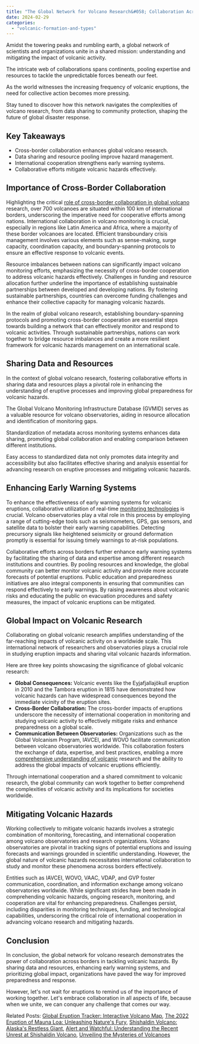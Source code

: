 ```yaml
---
title: "The Global Network for Volcano Research&#058; Collaboration Across Borders"
date: 2024-02-29
categories: 
  - "volcanic-formation-and-types"
---
```


Amidst the towering peaks and rumbling earth, a global network of scientists and organizations unite in a shared mission: understanding and mitigating the impact of volcanic activity.

The intricate web of collaborations spans continents, pooling expertise and resources to tackle the unpredictable forces beneath our feet.

As the world witnesses the increasing frequency of volcanic eruptions, the need for collective action becomes more pressing.

Stay tuned to discover how this network navigates the complexities of volcano research, from data sharing to community protection, shaping the future of global disaster response.

## Key Takeaways

- Cross-border collaboration enhances global volcano research.
- Data sharing and resource pooling improve hazard management.
- International cooperation strengthens early warning systems.
- Collaborative efforts mitigate volcanic hazards effectively.

## Importance of Cross-Border Collaboration

Highlighting the critical [role of cross-border collaboration in global volcano](https://magmamatters.com/the-role-of-volcanoes-in-earths-carbon-cycle-5/ "The Role Of Volcanoes In Earth’s Carbon Cycle") research, over 700 volcanoes are situated within 100 km of international borders, underscoring the imperative need for cooperative efforts among nations. International collaboration in volcano monitoring is crucial, especially in regions like Latin America and Africa, where a majority of these border volcanoes are located. Efficient transboundary crisis management involves various elements such as sense-making, surge capacity, coordination capacity, and boundary-spanning protocols to ensure an effective response to volcanic events.

Resource imbalances between nations can significantly impact volcano monitoring efforts, emphasizing the necessity of cross-border cooperation to address volcanic hazards effectively. Challenges in funding and resource allocation further underline the importance of establishing sustainable partnerships between developed and developing nations. By fostering sustainable partnerships, countries can overcome funding challenges and enhance their collective capacity for managing volcanic hazards.

In the realm of global volcano research, establishing boundary-spanning protocols and promoting cross-border cooperation are essential steps towards building a network that can effectively monitor and respond to volcanic activities. Through sustainable partnerships, nations can work together to bridge resource imbalances and create a more resilient framework for volcanic hazards management on an international scale.

## Sharing Data and Resources

In the context of global volcano research, fostering collaborative efforts in sharing data and resources plays a pivotal role in enhancing the understanding of eruptive processes and improving global preparedness for volcanic hazards.

The Global Volcano Monitoring Infrastructure Database (GVMID) serves as a valuable resource for volcano observatories, aiding in resource allocation and identification of monitoring gaps.

Standardization of metadata across monitoring systems enhances data sharing, promoting global collaboration and enabling comparison between different institutions.

Easy access to standardized data not only promotes data integrity and accessibility but also facilitates effective sharing and analysis essential for advancing research on eruptive processes and mitigating volcanic hazards.

## Enhancing Early Warning Systems

To enhance the effectiveness of early warning systems for volcanic eruptions, collaborative utilization of real-time [monitoring technologies](https://magmamatters.com/the-art-and-science-of-volcano-monitoring/ "The Art and Science of Volcano Monitoring") is crucial. Volcano observatories play a vital role in this process by employing a range of cutting-edge tools such as seismometers, GPS, gas sensors, and satellite data to bolster their early warning capabilities. Detecting precursory signals like heightened seismicity or ground deformation promptly is essential for issuing timely warnings to at-risk populations.

Collaborative efforts across borders further enhance early warning systems by facilitating the sharing of data and expertise among different research institutions and countries. By pooling resources and knowledge, the global community can better monitor volcanic activity and provide more accurate forecasts of potential eruptions. Public education and preparedness initiatives are also integral components in ensuring that communities can respond effectively to early warnings. By raising awareness about volcanic risks and educating the public on evacuation procedures and safety measures, the impact of volcanic eruptions can be mitigated.

## Global Impact on Volcanic Research

Collaborating on global volcanic research amplifies understanding of the far-reaching impacts of volcanic activity on a worldwide scale. This international network of researchers and observatories plays a crucial role in studying eruption impacts and sharing vital volcanic hazards information.

Here are three key points showcasing the significance of global volcanic research:

- **Global Consequences:** Volcanic events like the Eyjafjallajökull eruption in 2010 and the Tambora eruption in 1815 have demonstrated how volcanic hazards can have widespread consequences beyond the immediate vicinity of the eruption sites.
- **Cross-Border Collaboration:** The cross-border impacts of eruptions underscore the necessity of international cooperation in monitoring and studying volcanic activity to effectively mitigate risks and enhance preparedness on a global scale.
- **Communication Between Observatories:** Organizations such as the Global Volcanism Program, IAVCEI, and WOVO facilitate communication between volcano observatories worldwide. This collaboration fosters the exchange of data, expertise, and best practices, enabling a more [comprehensive understanding of volcanic](https://magmamatters.com/understanding-volcanic-formation-a-comprehensive-guide/ "Understanding Volcanic Formation: A Comprehensive Guide") research and the ability to address the global impacts of volcanic eruptions efficiently.

Through international cooperation and a shared commitment to volcanic research, the global community can work together to better comprehend the complexities of volcanic activity and its implications for societies worldwide.

## Mitigating Volcanic Hazards

Working collectively to mitigate volcanic hazards involves a strategic combination of monitoring, forecasting, and international cooperation among volcano observatories and research organizations. Volcano observatories are pivotal in tracking signs of potential eruptions and issuing forecasts and warnings grounded in scientific understanding. However, the global nature of volcanic hazards necessitates international collaboration to study and monitor these phenomena across borders effectively.

Entities such as IAVCEI, WOVO, VAAC, VDAP, and GVP foster communication, coordination, and information exchange among volcano observatories worldwide. While significant strides have been made in comprehending volcanic hazards, ongoing research, monitoring, and cooperation are vital for enhancing preparedness. Challenges persist, including disparities in monitoring techniques, funding, and technological capabilities, underscoring the critical role of international cooperation in advancing volcano research and mitigating hazards.

## Conclusion

In conclusion, the global network for volcano research demonstrates the power of collaboration across borders in tackling volcanic hazards. By sharing data and resources, enhancing early warning systems, and prioritizing global impact, organizations have paved the way for improved preparedness and response.

However, let's not wait for eruptions to remind us of the importance of working together. Let's embrace collaboration in all aspects of life, because when we unite, we can conquer any challenge that comes our way.

Related Posts: [Global Eruption Tracker: Interactive Volcano Map](https://magmamatters.com/global-eruption-tracker-interactive-volcano-map/), [The 2022 Eruption of Mauna Loa: Unleashing Nature's Fury](https://magmamatters.com/the-2022-eruption-of-mauna-loa-unleashing-natures-fury/), [Shishaldin Volcano: Alaska's Restless Giant](https://magmamatters.com/shishaldin-volcano-alaskas-restless-giant/), [Alert and Watchful: Understanding the Recent Unrest at Shishaldin Volcano](https://magmamatters.com/alert-and-watchful-understanding-the-recent-unrest-at-shishaldin-volcano/), [Unveiling the Mysteries of Volcanoes](https://magmamatters.com/unveiling-the-mysteries-of-volcanoes/)
